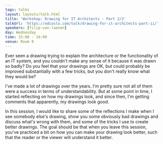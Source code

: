 ```yaml
---
tags: talks
layout: layouts/talk.html
title: 'Workshop: Drawing for IT Architects - Part 2/2'
talkUrl: 'https://ndcoslo.com/talk/drawing-for-it-architects-part-ii/'
speakers: [filip-van-laenen]
day: Wednesday
time: 15:00 - 16:00
venue: Room 9
---
```

Ever seen a drawing trying to explain the architecture or the functionality of an IT system, and you couldn't make any sense of it because it was drawn so badly? Do you feel that your drawings are OK, but could probably be improved substantially with a few tricks, but you don't really know what they would be?

I've made a lot of drawings over the years. I'm pretty sure not all of them were a success in terms of understandability. But at some point in time, I started reflecting on how my drawings look, and since then, I'm getting comments that apparently, my drawings look good.

In this session, I would like to share some of the reflections I make when I see somebody else's drawing, show you some obviously bad drawings and discuss what's wrong with them, and some of the tricks I use to create better drawings. The goal should be that when you leave this session, you've practiced a bit on how you can make your drawing look better, such that the reader or the viewer will understand it better.